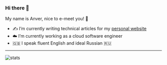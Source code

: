 ### Hi there 👋

My name is Anver, nice to e-meet you! 🤝

- ✍️ I’m currently writing technical articles for my [personal website](https://www.anverbogatov.com)
- ☁️ I’m currently working as a cloud software engineer
- 🇬🇧 I speak fluent English and ideal Russian 🇷🇺

---
![stats](https://github-readme-stats.vercel.app/api?username=anverbogatov&count_private=true&hide=contribs&show_icons=true&theme=vue)
<!--
**anverbogatov/anverbogatov** is a ✨ _special_ ✨ repository because its `README.md` (this file) appears on your GitHub profile.

Here are some ideas to get you started:

- 🔭 I’m currently working on ...
- 🌱 I’m currently learning ...
- 👯 I’m looking to collaborate on ...
- 🤔 I’m looking for help with ...
- 💬 Ask me about ...
- 📫 How to reach me: ...
- 😄 Pronouns: ...
- ⚡ Fun fact: ...
-->
